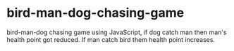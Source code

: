 # bird-man-dog-chasing-game
bird-man-dog chasing game using JavaScript, if dog catch man then man's health point got reduced. If man catch bird them health point increases.  
